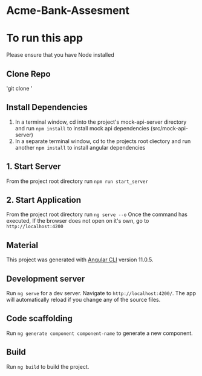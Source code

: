 # Acme-Bank-Assesment

# To run this app

Please ensure that you have Node installed

## Clone Repo
'git clone '

## Install Dependencies
1. In a terminal window, cd into the project's mock-api-server directory and run `npm install` to install mock api dependencies (src/mock-api-server)
2. In a separate terminal window, cd to the projects root diectory and run another `npm install` to install angular dependencies

## 1. Start Server
From the project root directory run `npm run start_server`

## 2. Start Application
From the project root directory run `ng serve --o`
Once the command has executed, If the browser does not open on it's own, go to `http://localhost:4200`

## Material

This project was generated with [Angular CLI](https://github.com/angular/angular-cli) version 11.0.5.

## Development server

Run `ng serve` for a dev server. Navigate to `http://localhost:4200/`. The app will automatically reload if you change any of the source files.

## Code scaffolding

Run `ng generate component component-name` to generate a new component. 

## Build

Run `ng build` to build the project. 
